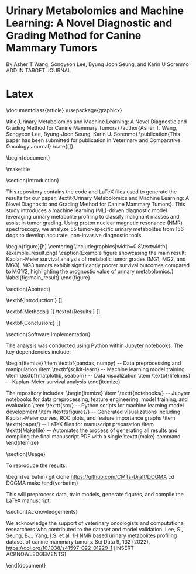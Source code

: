 # Urinary Metabolomics and Machine Learning: A Novel Diagnostic and Grading Method for Canine Mammary Tumors
By Asher T Wang, Songyeon Lee, Byung Joon Seung, and Karin U Sorenmo  
ADD IN TARGET JOURNAL

# Latex
\documentclass{article}
\usepackage{graphicx}

\title{Urinary Metabolomics and Machine Learning: A Novel Diagnostic and Grading Method for Canine Mammary Tumors}
\author{Asher T. Wang, Songyeon Lee, Byung-Joon Seung, Karin U. Sorenmo}
\publication{This paper has been submitted for publication in Veterinary and Comparative Oncology Journal}
\date{\[]}

\begin{document}

\maketitle

\section{Introduction}

This repository contains the code and LaTeX files used to generate the results for our paper, \textit{Urinary Metabolomics and Machine Learning: A Novel Diagnostic and Grading Method for Canine Mammary Tumors}. This study introduces a machine learning (ML)-driven diagnostic model leveraging urinary metabolite profiling to classify malignant masses and assist in tumor grading. Using proton nuclear magnetic resonance (NMR) spectroscopy, we analyze 55 tumor-specific urinary metabolites from 156 dogs to develop accurate, non-invasive diagnostic tools. 

\begin{figure}[h]
    \centering
    \includegraphics[width=0.8\textwidth]{example_result.png}
    \caption{Example figure showcasing the main result: Kaplan-Meier survival analysis of metabolic tumor grades (MG1, MG2, and MG3). MG3 tumors exhibit significantly poorer survival outcomes compared to MG1/2, highlighting the prognostic value of urinary metabolomics.}
    \label{fig:main_result}
\end{figure}

\section{Abstract}

\textbf{Introduction:} []

\textbf{Methods:} []
\textbf{Results:} []

\textbf{Conclusion:} []

\section{Software Implementation}

The analysis was conducted using Python within Jupyter notebooks. The key dependencies include:

\begin{itemize}
    \item \textbf{pandas, numpy} -- Data preprocessing and manipulation
    \item \textbf{scikit-learn} -- Machine learning model training
    \item \textbf{matplotlib, seaborn} -- Data visualization
    \item \textbf{lifelines} -- Kaplan-Meier survival analysis
\end{itemize}

The repository includes:
\begin{itemize}
    \item \texttt{notebooks/} -- Jupyter notebooks for data preprocessing, feature engineering, model training, and evaluation
    \item \texttt{src/} -- Python scripts for machine learning model development
    \item \texttt{figures/} -- Generated visualizations including Kaplan-Meier curves, ROC plots, and feature importance graphs
    \item \texttt{paper/} -- LaTeX files for manuscript preparation
    \item \texttt{Makefile} -- Automates the process of generating all results and compiling the final manuscript PDF with a single \texttt{make} command
\end{itemize}

\section{Usage}

To reproduce the results:

\begin{verbatim}
git clone https://github.com/CMTs-Draft/DOGMA
cd DOGMA
make
\end{verbatim}

This will preprocess data, train models, generate figures, and compile the LaTeX manuscript.

\section{Acknowledgements}

We acknowledge the support of veterinary oncologists and computational researchers who contributed to the dataset and model validation.
Lee, S., Seung, BJ., Yang, I.S. et al. 1H NMR based urinary metabolites profiling dataset of canine mammary tumors. Sci Data 9, 132 (2022). https://doi.org/10.1038/s41597-022-01229-1
[INSERT ACKNOWLEDGEMENTS] 

\end{document}
